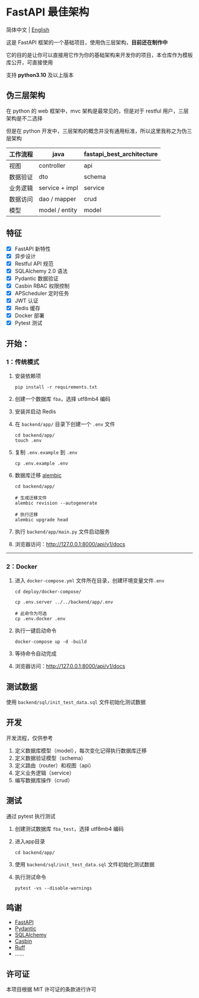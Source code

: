 # FastAPI 最佳架构

简体中文 | [English](./README.md)

这是 FastAPI 框架的一个基础项目，使用伪三层架构，**目前还在制作中**

它的目的是让你可以直接用它作为你的基础架构来开发你的项目，本仓库作为模板库公开，可直接使用

支持 **python3.10** 及以上版本

## 伪三层架构

在 python 的 web 框架中，mvc 架构是最常见的，但是对于 restful 用户，三层架构是不二选择

但是在 python 开发中，三层架构的概念并没有通用标准，所以这里我称之为伪三层架构

| 工作流程 | java           | fastapi_best_architecture |
|------|----------------|---------------------------|
| 视图   | controller     | api                       |
| 数据验证 | dto            | schema                    |
| 业务逻辑 | service + impl | service                   |
| 数据访问 | dao / mapper   | crud                      |
| 模型   | model / entity | model                     |

## 特征

- [x] FastAPI 新特性
- [x] 异步设计
- [x] Restful API 规范
- [x] SQLAlchemy 2.0 语法
- [x] Pydantic 数据验证
- [x] Casbin RBAC 权限控制
- [x] APScheduler 定时任务
- [x] JWT 认证
- [x] Redis 缓存
- [x] Docker 部署
- [x] Pytest 测试

## 开始：

### 1：传统模式

1. 安装依赖项
    ```shell
    pip install -r requirements.txt
    ```

2. 创建一个数据库 `fba`，选择 utf8mb4 编码
3. 安装并启动 Redis
4. 在 `backend/app/` 目录下创建一个 `.env` 文件

    ```shell
    cd backend/app/
    touch .env
    ```

5. 复制 `.env.example` 到 `.env`

   ```shell
   cp .env.example .env
   ```

6. 数据库迁移 [alembic](https://alembic.sqlalchemy.org/en/latest/tutorial.html)

   ```shell
   cd backend/app/

   # 生成迁移文件
   alembic revision --autogenerate

   # 执行迁移
   alembic upgrade head
    ```

7. 执行 `backend/app/main.py` 文件启动服务
8. 浏览器访问：http://127.0.0.1:8000/api/v1/docs

---

### 2：Docker

1. 进入 `docker-compose.yml` 文件所在目录，创建环境变量文件`.env`

   ```shell
   cd deploy/docker-compose/
   
   cp .env.server ../../backend/app/.env
   
   # 此命令为可选
   cp .env.docker .env
   ```

2. 执行一键启动命令

   ```shell
   docker-compose up -d -build
   ```

3. 等待命令自动完成
4. 浏览器访问：http://127.0.0.1:8000/api/v1/docs

## 测试数据

[//]: # (执行 `backend/app/init_test_data.py` 文件，自动创建测试数据)

使用 `backend/sql/init_test_data.sql` 文件初始化测试数据

## 开发

开发流程，仅供参考

1. 定义数据库模型（model），每次变化记得执行数据库迁移
2. 定义数据验证模型（schema）
3. 定义路由（router）和视图（api）
4. 定义业务逻辑（service）
5. 编写数据库操作（crud）

## 测试

通过 pytest 执行测试

1. 创建测试数据库 `fba_test`，选择 utf8mb4 编码
2. 进入app目录

   ```shell
   cd backend/app/
   ```

3. 使用 `backend/sql/init_test_data.sql` 文件初始化测试数据
4. 执行测试命令

   ```shell
   pytest -vs --disable-warnings
   ```

## 鸣谢

- [FastAPI](https://fastapi.tiangolo.com/)
- [Pydantic](https://docs.pydantic.dev/latest/)
- [SQLAlchemy](https://docs.sqlalchemy.org/en/20/)
- [Casbin](https://casbin.org/zh/)
- [Ruff](https://beta.ruff.rs/docs/)
- ......

## 许可证

本项目根据 MIT 许可证的条款进行许可
